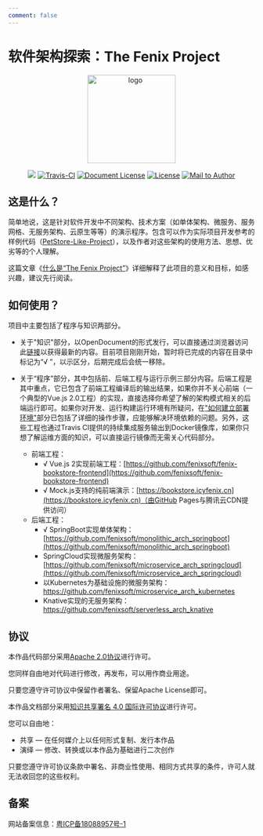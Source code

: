 ```yaml
---
comment: false
---
```


# 软件架构探索：The Fenix Project

<p align="center">
  <a href="https://icyfenix.cn" target="_blank">
    <img width="180" src="https://icyfenix.cn/images/logo-color.png" alt="logo">
  </a>
</p>
<p align="center">
    <a href="https://iycfenix.cn"  style="display:inline-block"><img src="https://icyfenix.cn/images/Release-v1.png"></a>
  <a href="https://travis-ci.com/fenixsoft/awesome-fenix" target="_blank"  style="display:inline-block"><img src="https://api.travis-ci.com/fenixsoft/awesome-fenix.svg?branch=master" alt="Travis-CI"></a>
  <a href="https://creativecommons.org/licenses/by/4.0/"  target="_blank" style="display:inline-block"><img src="https://icyfenix.cn/images/DocLicense-CC-red.png" alt="Document License"></a>
    <a href="https://www.apache.org/licenses/LICENSE-2.0"  target="_blank" style="display:inline-block"><img src="https://icyfenix.cn/images/License-Apache.png" alt="License"></a>
    <a href="mailto:icyfenix@gmail.com" target="_blank" style="display:inline-block"><img src="https://icyfenix.cn/images/Author-IcyFenix-blue.png" alt="Mail to Author"></a>
</p>



## 这是什么？

简单地说，这是针对软件开发中不同架构、技术方案（如单体架构、微服务、服务网格、无服务架构、云原生等等）的演示程序。包含可以作为实际项目开发参考的样例代码（[PetStore-Like-Project](https://www.oracle.com/technetwork/cn/java/javaee/overview/index-136650.html)），以及作者对这些架构的使用方法、思想、优劣等的个人理解。

这篇文章《[什么是“The Fenix Project”](https://icyfenix.cn/introduction/about-the-fenix-project.html)》详细解释了此项目的意义和目标，如感兴趣，建议先行阅读。



## 如何使用？

项目中主要包括了程序与知识两部分。

- 关于"知识"部分，以OpenDocument的形式发行，可以直接通过浏览器访问此[链接](https://icyfenix.cn )以获得最新的内容。目前项目刚刚开始，暂时将已完成的内容在目录中标记为“√ ”，以示区分，后期完成后会统一移除。

- 关于“程序”部分，其中包括前、后端工程与运行示例三部分内容。后端工程是其中重点，它已包含了前端工程编译后的输出结果，如果你并不关心前端（一个典型的Vue.js 2.0工程）的实现，直接选择你希望了解的架构模式相关的后端运行即可。如果你对开发、运行构建运行环境有所疑问，在["如何建立部署环境"](https://icyfenix.cn/deployment/deployment-env-setup/)部分已包括了详细的操作步骤，应能够解决环境依赖的问题。另外，这些工程也通过Travis CI提供的持续集成服务输出到Docker镜像库，如果你只想了解运维方面的知识，可以直接运行镜像而无需关心代码部分。
  - 前端工程：
    - √  Vue.js 2实现前端工程：[https://github.com/fenixsoft/fenix-bookstore-frontend](https://github.com/fenixsoft/fenix-bookstore-frontend)
    - √  Mock.js支持的纯前端演示：[https://bookstore.icyfenix.cn](https://bookstore.icyfenix.cn)（由GitHub Pages与腾讯云CDN提供访问）
  - 后端工程：
    - √  SpringBoot实现单体架构：[https://github.com/fenixsoft/monolithic_arch_springboot](https://github.com/fenixsoft/monolithic_arch_springboot) 
    - SpringCloud实现微服务架构：[https://github.com/fenixsoft/microservice_arch_springcloud](https://github.com/fenixsoft/microservice_arch_springcloud)
    - 以Kubernetes为基础设施的微服务架构：https://github.com/fenixsoft/microservice_arch_kubernetes
    - Knative实现的无服务架构：https://github.com/fenixsoft/serverless_arch_knative



## 协议

本作品代码部分采用[Apache 2.0协议](https://www.apache.org/licenses/LICENSE-2.0)进行许可。

您同样自由地对代码进行修改，再发布，可以用作商业用途。

只要您遵守许可协议中保留作者署名、保留Apache License即可。

本作品文档部分采用[知识共享署名 4.0 国际许可协议](http://creativecommons.org/licenses/by/4.0/)进行许可。 

您可以自由地：

- 共享 — 在任何媒介上以任何形式复制、发行本作品
- 演绎 — 修改、转换或以本作品为基础进行二次创作

只要您遵守许可协议条款中署名、非商业性使用、相同方式共享的条件，许可人就无法收回您的这些权利。



## 备案

网站备案信息：[粤ICP备18088957号-1](http://beian.miit.gov.cn/)